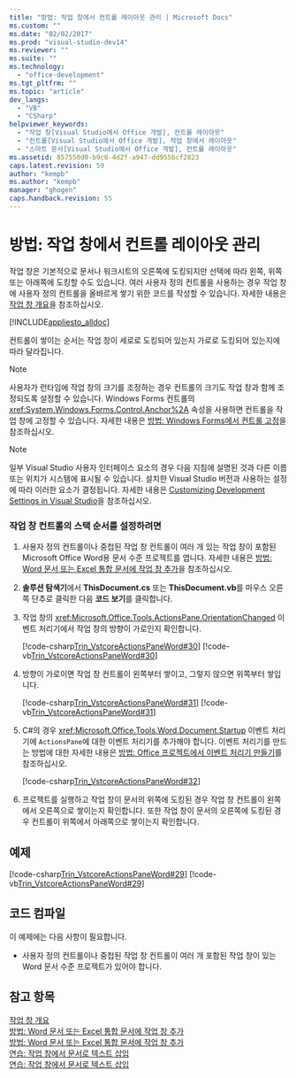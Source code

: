 ```yaml
---
title: "방법: 작업 창에서 컨트롤 레이아웃 관리 | Microsoft Docs"
ms.custom: ""
ms.date: "02/02/2017"
ms.prod: "visual-studio-dev14"
ms.reviewer: ""
ms.suite: ""
ms.technology: 
  - "office-development"
ms.tgt_pltfrm: ""
ms.topic: "article"
dev_langs: 
  - "VB"
  - "CSharp"
helpviewer_keywords: 
  - "작업 창[Visual Studio에서 Office 개발], 컨트롤 레이아웃"
  - "컨트롤[Visual Studio에서 Office 개발], 작업 창에서 레이아웃"
  - "스마트 문서[Visual Studio에서 Office 개발], 컨트롤 레이아웃"
ms.assetid: 857550d0-b9c0-4d2f-a947-dd955bcf2823
caps.latest.revision: 59
author: "kempb"
ms.author: "kempb"
manager: "ghogen"
caps.handback.revision: 55
---
```

# 방법: 작업 창에서 컨트롤 레이아웃 관리
  작업 창은 기본적으로 문서나 워크시트의 오른쪽에 도킹되지만 선택에 따라 왼쪽, 위쪽 또는 아래쪽에 도킹할 수도 있습니다.  여러 사용자 정의 컨트롤을 사용하는 경우 작업 창에 사용자 정의 컨트롤을 올바르게 쌓기 위한 코드를 작성할 수 있습니다.  자세한 내용은 [작업 창 개요](../vsto/actions-pane-overview.md)을 참조하십시오.  
  
 [!INCLUDE[appliesto_alldoc](../vsto/includes/appliesto-alldoc-md.md)]  
  
 컨트롤이 쌓이는 순서는 작업 창이 세로로 도킹되어 있는지 가로로 도킹되어 있는지에 따라 달라집니다.  
  
> [!NOTE]  
>  사용자가 런타임에 작업 창의 크기를 조정하는 경우 컨트롤의 크기도 작업 창과 함께 조정되도록 설정할 수 있습니다.  Windows Forms 컨트롤의 <xref:System.Windows.Forms.Control.Anchor%2A> 속성을 사용하면 컨트롤을 작업 창에 고정할 수 있습니다.  자세한 내용은 [방법: Windows Forms에서 컨트롤 고정](http://msdn.microsoft.com/library/59ea914f-fbd3-427a-80fe-decd02f7ae6d)을 참조하십시오.  
  
> [!NOTE]  
>  일부 Visual Studio 사용자 인터페이스 요소의 경우 다음 지침에 설명된 것과 다른 이름 또는 위치가 시스템에 표시될 수 있습니다.  설치한 Visual Studio 버전과 사용하는 설정에 따라 이러한 요소가 결정됩니다.  자세한 내용은 [Customizing Development Settings in Visual Studio](http://msdn.microsoft.com/ko-kr/22c4debb-4e31-47a8-8f19-16f328d7dcd3)을 참조하십시오.  
  
### 작업 창 컨트롤의 스택 순서를 설정하려면  
  
1.  사용자 정의 컨트롤이나 중첩된 작업 창 컨트롤이 여러 개 있는 작업 창이 포함된 Microsoft Office Word용 문서 수준 프로젝트를 엽니다.  자세한 내용은 [방법: Word 문서 또는 Excel 통합 문서에 작업 창 추가](../vsto/how-to-add-an-actions-pane-to-word-documents-or-excel-workbooks.md)을 참조하십시오.  
  
2.  **솔루션 탐색기**에서 **ThisDocument.cs** 또는 **ThisDocument.vb**를 마우스 오른쪽 단추로 클릭한 다음 **코드 보기**를 클릭합니다.  
  
3.  작업 창의 <xref:Microsoft.Office.Tools.ActionsPane.OrientationChanged> 이벤트 처리기에서 작업 창의 방향이 가로인지 확인합니다.  
  
     [!code-csharp[Trin_VstcoreActionsPaneWord#30](../snippets/csharp/VS_Snippets_OfficeSP/Trin_VstcoreActionsPaneWord/CS/ThisDocument.cs#30)]
     [!code-vb[Trin_VstcoreActionsPaneWord#30](../snippets/visualbasic/VS_Snippets_OfficeSP/Trin_VstcoreActionsPaneWord/VB/ThisDocument.vb#30)]  
  
4.  방향이 가로이면 작업 창 컨트롤이 왼쪽부터 쌓이고, 그렇지 않으면 위쪽부터 쌓입니다.  
  
     [!code-csharp[Trin_VstcoreActionsPaneWord#31](../snippets/csharp/VS_Snippets_OfficeSP/Trin_VstcoreActionsPaneWord/CS/ThisDocument.cs#31)]
     [!code-vb[Trin_VstcoreActionsPaneWord#31](../snippets/visualbasic/VS_Snippets_OfficeSP/Trin_VstcoreActionsPaneWord/VB/ThisDocument.vb#31)]  
  
5.  C\#의 경우 <xref:Microsoft.Office.Tools.Word.Document.Startup> 이벤트 처리기에 `ActionsPane`에 대한 이벤트 처리기를 추가해야 합니다.  이벤트 처리기를 만드는 방법에 대한 자세한 내용은 [방법: Office 프로젝트에서 이벤트 처리기 만들기](../vsto/how-to-create-event-handlers-in-office-projects.md)를 참조하십시오.  
  
     [!code-csharp[Trin_VstcoreActionsPaneWord#32](../snippets/csharp/VS_Snippets_OfficeSP/Trin_VstcoreActionsPaneWord/CS/ThisDocument.cs#32)]  
  
6.  프로젝트를 실행하고 작업 창이 문서의 위쪽에 도킹된 경우 작업 창 컨트롤이 왼쪽에서 오른쪽으로 쌓이는지 확인합니다. 또한 작업 창이 문서의 오른쪽에 도킹된 경우 컨트롤이 위쪽에서 아래쪽으로 쌓이는지 확인합니다.  
  
## 예제  
 [!code-csharp[Trin_VstcoreActionsPaneWord#29](../snippets/csharp/VS_Snippets_OfficeSP/Trin_VstcoreActionsPaneWord/CS/ThisDocument.cs#29)]
 [!code-vb[Trin_VstcoreActionsPaneWord#29](../snippets/visualbasic/VS_Snippets_OfficeSP/Trin_VstcoreActionsPaneWord/VB/ThisDocument.vb#29)]  
  
## 코드 컴파일  
 이 예제에는 다음 사항이 필요합니다.  
  
-   사용자 정의 컨트롤이나 중첩된 작업 창 컨트롤이 여러 개 포함된 작업 창이 있는 Word 문서 수준 프로젝트가 있어야 합니다.  
  
## 참고 항목  
 [작업 창 개요](../vsto/actions-pane-overview.md)   
 [방법: Word 문서 또는 Excel 통합 문서에 작업 창 추가](../vsto/how-to-add-an-actions-pane-to-word-documents-or-excel-workbooks.md)   
 [방법: Word 문서 또는 Excel 통합 문서에 작업 창 추가](../vsto/how-to-add-an-actions-pane-to-word-documents-or-excel-workbooks.md)   
 [연습: 작업 창에서 문서로 텍스트 삽입](../vsto/walkthrough-inserting-text-into-a-document-from-an-actions-pane.md)   
 [연습: 작업 창에서 문서로 텍스트 삽입](../vsto/walkthrough-inserting-text-into-a-document-from-an-actions-pane.md)  
  
  